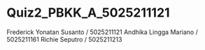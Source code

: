 # Quiz2_PBKK_A_5025211121

Frederick Yonatan Susanto / 5025211121
Andhika Lingga Mariano / 5025211161
Richie Seputro / 5025211213
